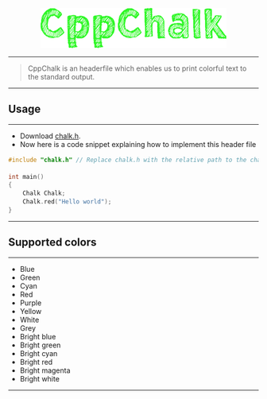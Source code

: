 <p align = "center"><img src = "images/banner.png"></p>

---

> CppChalk is an headerfile which enables us to print colorful text to the standard output.

---

## Usage

---

- Download <a href = "https://github.com/Sam-Varghese/CppChalk/blob/master/src/chalk.h" download>chalk.h</a>.
- Now here is a code snippet explaining how to implement this header file

```cpp
#include "chalk.h" // Replace chalk.h with the relative path to the chalk.h header file

int main()
{
    Chalk Chalk;
    Chalk.red("Hello world");
}
```

---

## Supported colors

---

- Blue
- Green
- Cyan
- Red
- Purple
- Yellow
- White
- Grey
- Bright blue
- Bright green
- Bright cyan
- Bright red
- Bright magenta
- Bright white

---